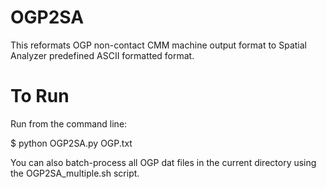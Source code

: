 # OGP2SA
This reformats OGP non-contact CMM machine output format to Spatial Analyzer predefined ASCII formatted format.

# To Run
Run from the command line:

$ python OGP2SA.py OGP.txt

You can also batch-process all OGP dat files in the current directory using the OGP2SA_multiple.sh script.
